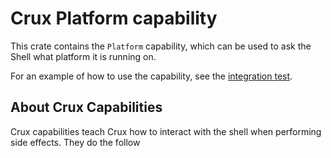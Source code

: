 # Crux Platform capability

This crate contains the `Platform` capability, which can be used to ask the Shell what platform it is running on.

For an example of how to use the capability, see the [integration test](./tests/platform_test.rs).

## About Crux Capabilities

Crux capabilities teach Crux how to interact with the shell when performing side effects. They do the follow